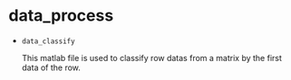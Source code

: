 # data_process

* `data_classify`

  This matlab file is used to classify row datas from a matrix by the first data of the row.